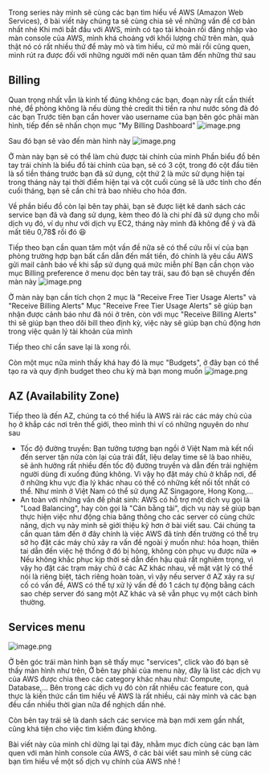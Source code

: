 Trong series này mình sẽ cùng các bạn tìm hiểu về AWS (Amazon Web Services), ở bài viết này chúng ta sẽ cùng chia sẻ về những vấn đề cơ bản nhất nhé
Khi mới bắt đầu với AWS, mình có tạo tài khoản rồi đăng nhập vào màn console của AWS, mình khá choáng với khối lượng chữ trên màn, quả thật nó có rất nhiều thứ để mày mò và tìm hiểu, cứ mò mãi rồi cũng quen, mình rút ra được đối với những người mới nên quan tâm đến những thứ sau
## Billing
Quan trọng nhất vẫn là kinh tế đúng không các bạn, đoạn này rất cần thiết nhé, đề phòng không là nếu dùng thẻ credit thì tiền ra như nước sông đà đó các bạn
Trước tiên bạn cần hover vào username của bạn bên góc phải màn hình, tiếp đến sẽ nhấn chọn mục "My Billing Dashboard"
![image.png](https://images.viblo.asia/98e69f22-5dfc-49e2-b154-e317d68424f7.png)

Sau đó bạn sẽ vào đến màn hình này
![image.png](https://images.viblo.asia/b4bf3b13-e565-462d-8fdb-4497b25486d3.png)

Ở màn này bạn sẽ có thể làm chủ được tài chính của mình
Phần biểu đồ bên tay trái chính là biểu đồ tài chỉnh của bạn, sẽ có 3 cột, trong đó cột đầu tiên là số tiền tháng trước bạn đã sử dụng, cột thứ 2 là mức sử dụng hiện tại trong tháng này tại thời điểm hiện tại và cột cuối cùng sẽ là ước tính cho đến cuối tháng, bạn sẽ cần chi trả bao nhiêu cho hóa đơn.

Về phần biểu đồ còn lại bên tay phải, bạn sẽ được liệt kê danh sách các service bạn đã và đang sử dụng, kèm theo đó là chi phí đã sử dụng cho mỗi dịch vụ đó,  ví dụ như với dịch vụ EC2, tháng này mình đã không để ý và đã mất tiêu 0,78$ rồi đó :laughing:

Tiếp theo bạn cần quan tâm một vấn đề nữa sẽ có thể cứu rỗi ví của bạn phòng trường hợp bạn bất cẩn dẫn đến mất tiền, đó chính là yêu cầu AWS gửi mail cảnh báo về khi sắp sử dụng quá mức miễn phí
Bạn cần chọn vào mục Billing preference ở menu dọc bên tay trái, sau đó bạn sẽ chuyển đến màn này
![image.png](https://images.viblo.asia/72833019-f43d-47da-82f4-e59a10c83710.png)

Ở màn này bạn cần tích chọn 2 mục là "Receive Free Tier Usage Alerts" và "Receive Billing Alerts"
Mục "Receive Free Tier Usage Alerts" sẽ giúp bạn nhận được cảnh báo như đã nói ở trên, còn với mục "Receive Billing Alerts" thì sẽ giúp bạn theo dõi bill theo định kỳ, việc này sẽ giúp bạn chủ động hơn trong việc quản lý tài khoản của mình

Tiếp theo chỉ cần save lại là xong rồi.

Còn một mục nữa mình thấy khá hay đó là mục "Budgets", ở đây bạn có thể tạo ra và quy định budget theo chu kỳ mà bạn mong muốn
![image.png](https://images.viblo.asia/fc1654a2-38e1-46e2-b4ac-fa26178d84d6.png)

## AZ (Availability Zone)
Tiếp theo là đến AZ, chúng ta có thể hiểu là AWS rải rác các máy chủ của họ ở khắp các nơi trên thế giới, theo mình thì ví có những nguyên do như sau
- Tốc độ đường truyền: Bạn tưởng tượng bạn ngồi ở Việt Nam mà kết nối đến server tận nửa còn lại của trái đất, liệu delay time sẽ là bao nhiêu, sẽ ảnh hưởng rất nhiều đến tốc độ đường truyền và dẫn đến trải nghiệm người dùng đi xuống đúng không. Vì vậy họ đặt máy chủ ở khắp nơi, để ở những khu vực địa lý khác nhau có thể có những kết nối tốt nhất có thể. Như mình ở Việt Nam có thể sử dụng AZ Singagore, Hong Kong,...
- An toàn với những vấn đề phát sinh: AWS có hỗ trợ một dịch vụ gọi là "Load Balancing", hay còn gọi là "Cân bằng tải", dịch vụ này sẽ giúp bạn thực hiện việc như động chia băng thông cho các server có cùng chức năng, dịch vụ này mình sẽ giới thiệu kỹ hơn ở bài viết sau. Cái chúng ta cần quan tâm đến ở đây chính là việc AWS đã tính đến trường có thể trụ sở họ đặt các máy chủ xảy ra vấn đề ngoài ý muốn như: hỏa hoạn, thiên tai dẫn đến việc hệ thống ở đó bị hỏng, không còn phục vụ được nữa => Nếu không khắc phục kịp thời sẽ dẫn đến hậu quả rất nghiêm trọng, vì vậy họ đặt các trạm máy chủ ở các AZ khác nhau, về mặt vật lý có thể nói là riêng biệt, tách riêng hoàn toàn, vì vậy nếu server ở AZ xảy ra sự cố có vấn đề, AWS có thể tự xử lý vấn đề đó 1 cách tự động bằng cách sao chép server đó sang một AZ khác và sẽ vẫn phục vụ một cách bình thường.

## Services menu
![image.png](https://images.viblo.asia/2645e902-1d6e-4638-920f-425b652075de.png)

Ở bên góc trái màn hình bạn sẽ thấy mục "services", click vào đó bạn sẽ thấy màn hình như trên, Ở bên tay phải của menu này, đây là list các dịch vụ của AWS được chia theo các category khác nhau như: Compute, Database,...
Bên trong các dịch vụ đó còn rất nhiều các feature con, quả thực là kiến thức cần tìm hiểu về AWS là rất nhiều, cái này mình và các bạn đều cần nhiều thời gian nữa để nghịch dần nhé.

Còn bên tay trái sẽ là danh sách các service mà bạn mới xem gần nhất, cũng khá tiện cho việc tìm kiếm đúng không.

Bài viết này của mình chỉ dừng lại tại đây, nhằm mục đích cùng các bạn làm quen với màn hình console của AWS, ở các bài viết sau mình sẽ cùng các bạn tìm hiểu về một số dịch vụ chính của AWS nhé !